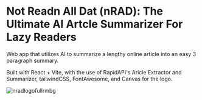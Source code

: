 # Not Readn All Dat (nRAD): The Ultimate AI Artcle Summarizer For Lazy Readers

Web app that utilizes AI to summarize a lengthy online article into an easy 3 paragraph summary. 

Built with React + Vite, with the use of RapidAPI's Aricle Extractor and Summarizer, tailwindCSS, FontAwesome, and Canvas for the logo.

![nradlogofullrmbg](https://github.com/jm8gw/ai-summarizer/assets/82823709/9ba4b541-b5cb-4a72-a972-ce78ec6dbcfb)
